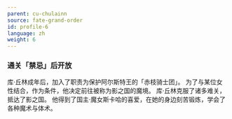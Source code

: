 ```yaml
---
parent: cu-chulainn
source: fate-grand-order
id: profile-6
language: zh
weight: 6
---
```


### 通关「禁忌」后开放

库·丘林成年后，加入了职责为保护阿尔斯特王的「赤枝骑士团」。
为了与某位女性结合，作为条件，他决定前往被称为影之国的魔境。
库·丘林克服了诸多难关，抵达了影之国。
他得到了国主·魔女斯卡哈的喜爱，在她的身边刻苦锻炼，学会了各种魔术与体术。
